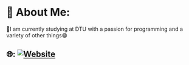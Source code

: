 # 💫 About Me:
🔭I am currently studying at DTU with a passion for programming and a variety of other things😁<br>

## 🌐: [![Website](https://img.shields.io/badge/🌐Website-%230077B5.svg?logo=webstorm&logoColor=white)](https://sergeymashkevich.github.io/PortfolioWeb/Main.html)




